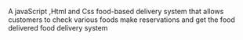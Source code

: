 A javaScript ,Html and Css food-based delivery system that allows customers to check various foods   make reservations and get the food delivered 
food delivery system



